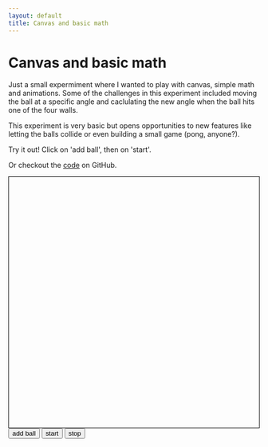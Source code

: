 ```yaml
---
layout: default
title: Canvas and basic math
---
```


# Canvas and basic math

Just a small expermiment where I wanted to play with canvas, simple math and animations. Some of the challenges in this experiment included moving the ball at a specific angle and caclulating the new angle when the ball hits one of the four walls.

This experiment is very basic but opens opportunities to new features like letting the balls collide or even building a small game (pong, anyone?).

Try it out! Click on 'add ball', then on 'start'.

Or checkout the [code](https://github.com/stijnj/experiments-canvas-ball) on GitHub.

<style>
    #pong {
        display: block;
        border: 1px solid #000;
    }
</style>

<canvas id="pong" width="300" height="300"></canvas>
<button id="add">add ball</button>
<button id="start">start</button>
<button id="stop">stop</button>

<script src="https://raw.github.com/stijnj/experiments-canvas-ball/master/main.js"></script>